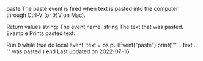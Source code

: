 paste
The paste event is fired when text is pasted into the computer through Ctrl-V (or ⌘V on Mac).

Return values
string: The event name.
string The text that was pasted.
Example
Prints pasted text:

Run ᐅwhile true do
  local event, text = os.pullEvent("paste")
  print('"' .. text .. '" was pasted')
end
Last updated on 2022-07-16